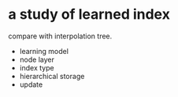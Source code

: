 # a study of learned index


compare with interpolation tree.

- learning model
- node layer
- index type
- hierarchical storage
- update
